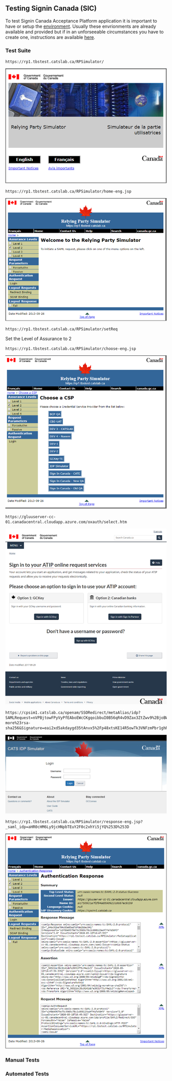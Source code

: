 ## Testing Signin Canada (SIC)
To test Signin Canada Acceptance Platform application it is important to have or setup the [environment](../environment/README.md). Usually these envrionments are already available and provided but if in an unforseeable circumstances you have to create one, instructions are available [here](../environment/README.md). 

### Test Suite 

```
https://rp1.tbstest.catslab.ca/RPSimulator/
```
![](images/lang-select.png)
```
https://rp1.tbstest.catslab.ca/RPSimulator/home-eng.jsp
```
![](images/RP-LandingPage.png)
```
https://rp1.tbstest.catslab.ca/RPSimulator/setReq
```
Set the Level of Assurance to 2
```
https://rp1.tbstest.catslab.ca/RPSimulator/choose-eng.jsp
```
![](images/CSP-chooser.png)

```
https://gluuserver-cc-01.canadacentral.cloudapp.azure.com/oxauth/select.htm
```
![](images/CBS-chooser-page.png)

```
https://cpsim1.catslab.ca/openam/SSORedirect/metaAlias/idp?SAMLRequest=nVPBjtowFPyVyPfEAboEWcCKgqoibbuI0B56qR4vD9Zax3ZtZwv9%2BjoBWg4tB06R%2FMZvxjOT8eOhVskbOS%2BNnrBelrPH6dhDrayYNeFFr%2BlHQz4kEaa96AYT1jgtDHjphYaavAgoytmnJ9HPcmGdCQaNYslyMWHfC9oh0giK4UO%2FqAqoihGw5OuFMN6IQO8bWmofQId4lPfzNB%2BkvdGmNxTvhmJQZIPhwzeWrM6r30tdSb2%2FrWN7AnnxcbNZpavncsOSRXyJ1BA66pcQrBeco%2FWy7mUIwSvYxi83luI%2BXpbPa6qkIwy8pgAzJcFzWVmWfDAOqfNnwoJriCUz78m1i%2BdG%2B6YmV5J7k0hf1k9%2FqfaqaSIs2p0ipnlLqqECJB0cqAyVaSqwNoNfjaMMTc0teG%2BNCxwiGW%2Ft53t8pSNHUGoL%2BMpOaYnOQ3cV02134CKXTe8WN%2BZXzJfSfI5Uy8XKKInHe0oTna0h3Ea3J7JKdx1U2LZLPkSZMQWlzM%2B5Iwh0DoZfhJ2LTFUXW0wp0OGuWs9NbcFJ33aIDoDhEsH14rmKDq9pd08gLWyPKYLA4zam0UbfzhsHGkkoA%2F2z9f9inJ5m%2F3nwn%2Bn1zz39DQ%3D%3D&SigAlg=http%3A%2F%2Fwww.w3.org%2F2001%2F04%2Fxmldsig-more%23rsa-sha256&Signature=eai2xd5akdaygd35tAnvx5%2Fp48xtsKE14R5owTk3VNFzmPbr1ghRfrNRSxBF067g07w8cQz5oDBUGOpvdP1OqzDC%2BJNwTPL8wunP%2BuZ%2BngfnhOrDWBytbiTtauvQh8JLRVGMbPe754vNqII2ywpKWOeCmwVx5kxuIU4pYx1h7QhlZPwOoUoaZunS%2F3OLx9tmPXl0XsmOuANB3r8RAn%2BSQ7k3WyHfzRwAaLjBtNt9ttCmUEVoDTZfKZpx2ReuFlKXYypTXd1mK3I0WI1k8FJwRulqKEelxh%2FioDmh5%2BoReNUzao8YDBu9FnrcIFI1ForMXM4OoQwdQ2VH0WDP0BIzFQ%3D%3D
```
![](images/IDP-sim.png)

```
https://rp1.tbstest.catslab.ca/RPSimulator/response-eng.jsp?_saml_idp=aHR0cHM6Ly9jcHNpbTEuY2F0c2xhYi5jYQ%253D%253D
```
![](images/AuthenticationResponse.png)

### Manual Tests
### Automated Tests

